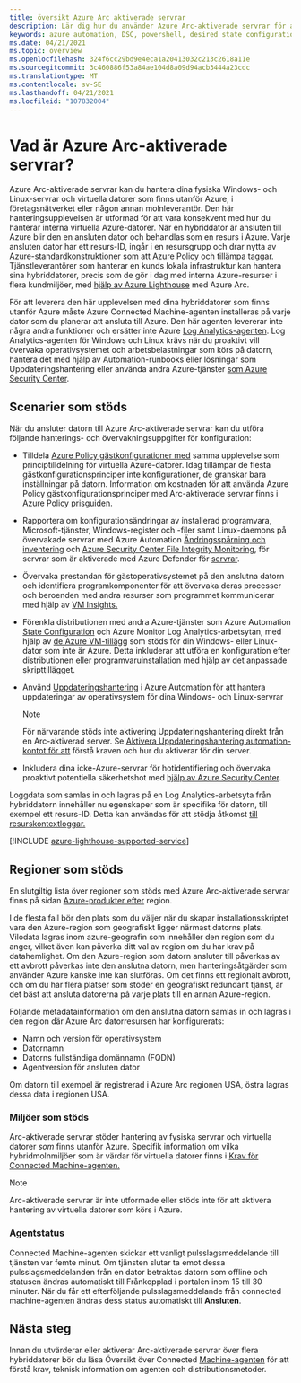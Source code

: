 ```yaml
---
title: översikt Azure Arc aktiverade servrar
description: Lär dig hur du använder Azure Arc-aktiverade servrar för att hantera servrar som finns utanför Azure, till exempel en Azure-resurs.
keywords: azure automation, DSC, powershell, desired state configuration, update management, change tracking, inventory, runbooks, python, graphical, hybrid
ms.date: 04/21/2021
ms.topic: overview
ms.openlocfilehash: 324f6cc29bd9e4eca1a20413032c213c2618a11e
ms.sourcegitcommit: 3c460886f53a84ae104d8a09d94acb3444a23cdc
ms.translationtype: MT
ms.contentlocale: sv-SE
ms.lasthandoff: 04/21/2021
ms.locfileid: "107832004"
---
```

# <a name="what-is-azure-arc-enabled-servers"></a>Vad är Azure Arc-aktiverade servrar?

Azure Arc-aktiverade servrar kan du hantera dina fysiska Windows- och Linux-servrar och virtuella datorer som finns utanför Azure, i företagsnätverket eller någon annan molnleverantör.  Den här hanteringsupplevelsen är utformad för att vara konsekvent med hur du hanterar interna virtuella Azure-datorer. När en hybriddator är ansluten till Azure blir den en ansluten dator och behandlas som en resurs i Azure. Varje ansluten dator har ett resurs-ID, ingår i en resursgrupp och drar nytta av Azure-standardkonstruktioner som att Azure Policy och tillämpa taggar. Tjänstleverantörer som hanterar en kunds lokala infrastruktur kan hantera sina hybriddatorer, precis som de gör i dag med interna Azure-resurser i flera kundmiljöer, med [hjälp av Azure Lighthouse](../../lighthouse/how-to/manage-hybrid-infrastructure-arc.md) med Azure Arc.

För att leverera den här upplevelsen med dina hybriddatorer som finns utanför Azure måste Azure Connected Machine-agenten installeras på varje dator som du planerar att ansluta till Azure. Den här agenten levererar inte några andra funktioner och ersätter inte Azure [Log Analytics-agenten](../../azure-monitor/agents/log-analytics-agent.md). Log Analytics-agenten för Windows och Linux krävs när du proaktivt vill övervaka operativsystemet och arbetsbelastningar som körs på datorn, hantera det med hjälp av Automation-runbooks eller lösningar som Uppdateringshantering eller använda andra Azure-tjänster [som Azure Security Center](../../security-center/security-center-introduction.md).

## <a name="supported-scenarios"></a>Scenarier som stöds

När du ansluter datorn till Azure Arc-aktiverade servrar kan du utföra följande hanterings- och övervakningsuppgifter för konfiguration:

- Tilldela [Azure Policy gästkonfigurationer med](../../governance/policy/concepts/guest-configuration.md) samma upplevelse som principtilldelning för virtuella Azure-datorer. Idag tillämpar de flesta gästkonfigurationsprinciper inte konfigurationer, de granskar bara inställningar på datorn. Information om kostnaden för att använda Azure Policy gästkonfigurationsprinciper med Arc-aktiverade servrar finns i Azure Policy [prisguiden](https://azure.microsoft.com/pricing/details/azure-policy/).

- Rapportera om konfigurationsändringar av installerad programvara, Microsoft-tjänster, Windows-register och -filer samt Linux-daemons på övervakade servrar med Azure Automation [Ändringsspårning och inventering](../../automation/change-tracking/overview.md) och [Azure Security Center File Integrity Monitoring](../../security-center/security-center-file-integrity-monitoring.md), för servrar som är aktiverade med Azure Defender för [servrar](../../security-center/defender-for-servers-introduction.md).

- Övervaka prestandan för gästoperativsystemet på den anslutna datorn och identifiera programkomponenter för att övervaka deras processer och beroenden med andra resurser som programmet kommunicerar med hjälp av [VM Insights.](../../azure-monitor/vm/vminsights-overview.md)

- Förenkla distributionen med andra Azure-tjänster som Azure Automation [State Configuration](../../automation/automation-dsc-overview.md) och Azure Monitor Log Analytics-arbetsytan, med hjälp av [de Azure VM-tillägg](manage-vm-extensions.md) som stöds för din Windows- eller Linux-dator som inte är Azure. Detta inkluderar att utföra en konfiguration efter distributionen eller programvaruinstallation med hjälp av det anpassade skripttillägget.

- Använd [Uppdateringshantering](../../automation/update-management/overview.md) i Azure Automation för att hantera uppdateringar av operativsystem för dina Windows- och Linux-servrar

    > [!NOTE]
    > För närvarande stöds inte aktivering Uppdateringshantering direkt från en Arc-aktiverad server. Se [Aktivera Uppdateringshantering automation-kontot för att](../../automation/update-management/enable-from-automation-account.md) förstå kraven och hur du aktiverar för din server.

- Inkludera dina icke-Azure-servrar för hotidentifiering och övervaka proaktivt potentiella säkerhetshot med [hjälp av Azure Security Center](../../security-center/security-center-introduction.md).

Loggdata som samlas in och lagras på en Log Analytics-arbetsyta från hybriddatorn innehåller nu egenskaper som är specifika för datorn, till exempel ett resurs-ID. Detta kan användas för att stödja åtkomst [till resurskontextloggar.](../../azure-monitor/logs/design-logs-deployment.md#access-mode)

[!INCLUDE [azure-lighthouse-supported-service](../../../includes/azure-lighthouse-supported-service.md)]

## <a name="supported-regions"></a>Regioner som stöds

En slutgiltig lista över regioner som stöds med Azure Arc-aktiverade servrar finns på sidan [Azure-produkter efter](https://azure.microsoft.com/global-infrastructure/services/?products=azure-arc) region.

I de flesta fall bör den plats som du väljer när du skapar installationsskriptet vara den Azure-region som geografiskt ligger närmast datorns plats. Vilodata lagras inom azure-geografin som innehåller den region som du anger, vilket även kan påverka ditt val av region om du har krav på datahemlighet. Om den Azure-region som datorn ansluter till påverkas av ett avbrott påverkas inte den anslutna datorn, men hanteringsåtgärder som använder Azure kanske inte kan slutföras. Om det finns ett regionalt avbrott, och om du har flera platser som stöder en geografiskt redundant tjänst, är det bäst att ansluta datorerna på varje plats till en annan Azure-region.

Följande metadatainformation om den anslutna datorn samlas in och lagras i den region där Azure Arc datorresursen har konfigurerats:

- Namn och version för operativsystem
- Datornamn
- Datorns fullständiga domännamn (FQDN)
- Agentversion för ansluten dator

Om datorn till exempel är registrerad i Azure Arc regionen USA, östra lagras dessa data i regionen USA.

### <a name="supported-environments"></a>Miljöer som stöds

Arc-aktiverade servrar stöder hantering av fysiska servrar och virtuella datorer *som* finns utanför Azure. Specifik information om vilka hybridmolnmiljöer som är värdar för virtuella datorer finns i [Krav för Connected Machine-agenten.](agent-overview.md#supported-environments)

> [!NOTE]
> Arc-aktiverade servrar är inte utformade eller stöds inte för att aktivera hantering av virtuella datorer som körs i Azure.

### <a name="agent-status"></a>Agentstatus

Connected Machine-agenten skickar ett vanligt pulsslagsmeddelande till tjänsten var femte minut. Om tjänsten slutar ta emot dessa pulsslagsmeddelanden från en dator betraktas  datorn som offline och statusen ändras automatiskt till Frånkopplad i portalen inom 15 till 30 minuter. När du får ett efterföljande pulsslagsmeddelande från connected machine-agenten ändras dess status automatiskt till **Ansluten**.

## <a name="next-steps"></a>Nästa steg

Innan du utvärderar eller aktiverar Arc-aktiverade servrar över flera hybriddatorer bör du läsa Översikt över Connected [Machine-agenten](agent-overview.md) för att förstå krav, teknisk information om agenten och distributionsmetoder.